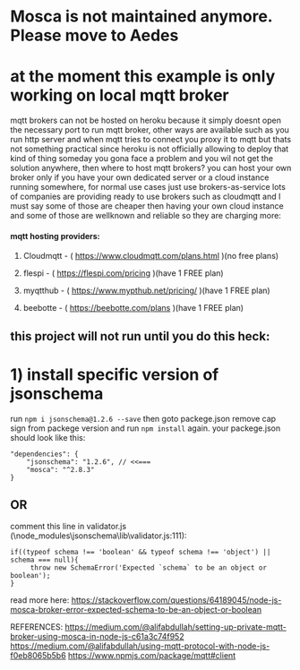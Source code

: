 # Mosca is not maintained anymore. Please move to Aedes

# at the moment this example is only working on local mqtt broker
mqtt brokers can not be hosted on heroku because it simply doesnt open the necessary port to run mqtt broker, other ways are available such as you run http server and when mqtt tries to connect you proxy it to mqtt but thats not something practical since heroku is not officially allowing to deploy that kind of thing someday you gona face a problem and you wil not get the solution anywhere, then where to host mqtt brokers? you can host your own broker only if you have your own dedicated server or a cloud instance running somewhere, for normal use cases just use brokers-as-service lots of companies are providing ready to use brokers such as cloudmqtt and I must say some of those are cheaper then having your own cloud instance and some of those are wellknown and reliable so they are charging more:

#### mqtt hosting providers:

1) Cloudmqtt - ( https://www.cloudmqtt.com/plans.html )(no free plans)

2) flespi - ( https://flespi.com/pricing )(have 1 FREE plan)

3) myqtthub - ( https://www.mypthub.net/pricing/ )(have 1 FREE plan)

4) beebotte - ( https://beebotte.com/plans )(have 1 FREE plan)

## this project will not run until you do this heck: 

# 1) install specific version of jsonschema

run `npm i jsonschema@1.2.6 --save` then goto packege.json remove cap sign from packege version and run `npm install` again.
your packege.json should look like this: 
```
"dependencies": {
    "jsonschema": "1.2.6", // <<=== 
    "mosca": "^2.8.3"
}
```

## OR

comment this line in validator.js (\node_modules\jsonschema\lib\validator.js:111):
```
if((typeof schema !== 'boolean' && typeof schema !== 'object') || schema === null){
     throw new SchemaError('Expected `schema` to be an object or boolean');
}
```


read more here: https://stackoverflow.com/questions/64189045/node-js-mosca-broker-error-expected-schema-to-be-an-object-or-boolean




REFERENCES: 
https://medium.com/@alifabdullah/setting-up-private-mqtt-broker-using-mosca-in-node-js-c61a3c74f952
https://medium.com/@alifabdullah/using-mqtt-protocol-with-node-js-f0eb8065b5b6
https://www.npmjs.com/package/mqtt#client
